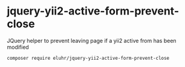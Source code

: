 # jquery-yii2-active-form-prevent-close
JQuery helper to prevent leaving page if a yii2 active from has been modified

```
composer require eluhr/jquery-yii2-active-form-prevent-close
```
